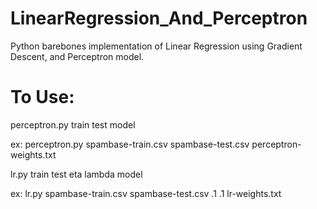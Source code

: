 # LinearRegression_And_Perceptron
Python barebones implementation of Linear Regression using Gradient Descent, and Perceptron model.

# To Use:
perceptron.py train test model

 
ex: perceptron.py spambase-train.csv spambase-test.csv perceptron-weights.txt


lr.py train test eta lambda model

ex: lr.py spambase-train.csv spambase-test.csv .1 .1 lr-weights.txt
